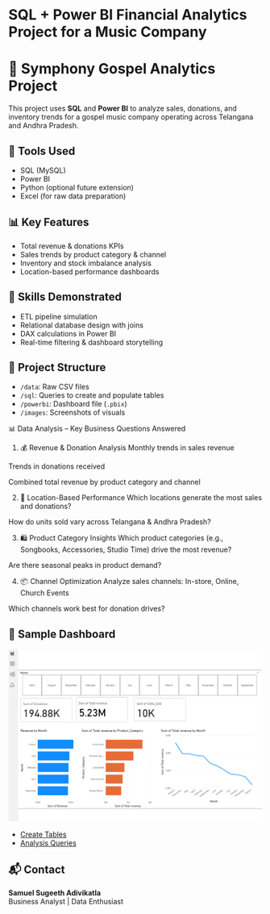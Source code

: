 # SQL + Power BI Financial Analytics Project for a Music Company


# 🎵 Symphony Gospel Analytics Project

This project uses **SQL** and **Power BI** to analyze sales, donations, and inventory trends for a gospel music company operating across Telangana and Andhra Pradesh.

## 🧰 Tools Used
- SQL (MySQL)
- Power BI
- Python (optional future extension)
- Excel (for raw data preparation)

## 📊 Key Features
- Total revenue & donations KPIs
- Sales trends by product category & channel
- Inventory and stock imbalance analysis
- Location-based performance dashboards

## 🧠 Skills Demonstrated
- ETL pipeline simulation
- Relational database design with joins
- DAX calculations in Power BI
- Real-time filtering & dashboard storytelling

## 📂 Project Structure
- `/data`: Raw CSV files
- `/sql`: Queries to create and populate tables
- `/powerbi`: Dashboard file (`.pbix`)
- `/images`: Screenshots of visuals

📊 Data Analysis – Key Business Questions Answered
1. 💰 Revenue & Donation Analysis
Monthly trends in sales revenue

Trends in donations received

Combined total revenue by product category and channel

2. 📍 Location-Based Performance
Which locations generate the most sales and donations?

How do units sold vary across Telangana & Andhra Pradesh?

3. 🛍️ Product Category Insights
Which product categories (e.g., Songbooks, Accessories, Studio Time) drive the most revenue?

Are there seasonal peaks in product demand?

4. 📦 Channel Optimization
Analyze sales channels: In-store, Online, Church Events

Which channels work best for donation drives?

## 📸 Sample Dashboard
![Symphony Dashboard](Dashboard_screenshot.png)

- [Create Tables](sql/create_tables.sql)
- [Analysis Queries](sql/analysis_queries.sql)




## 📬 Contact

**Samuel Sugeeth Adivikatla**  
Business Analyst | Data Enthusiast  



